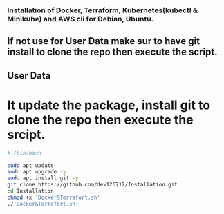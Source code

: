 ### Installation of Docker, Terraform, Kubernetes(kubectl & Minikube) and AWS cli for Debian, Ubuntu.

## If not use for User Data make sur to have git install to clone the repo then execute the script.

## User Data
# It update the package, install git to clone the repo then execute the srcipt.
``` bash
#!/bin/bash

sudo apt update
sudo apt upgrade -y
sudo apt install git -y
git clone https://github.com/dev126712/Installation.git
cd Installation
chmod +x 'Docker&Terrafort.sh'
./'Docker&Terrafort.sh'
```
